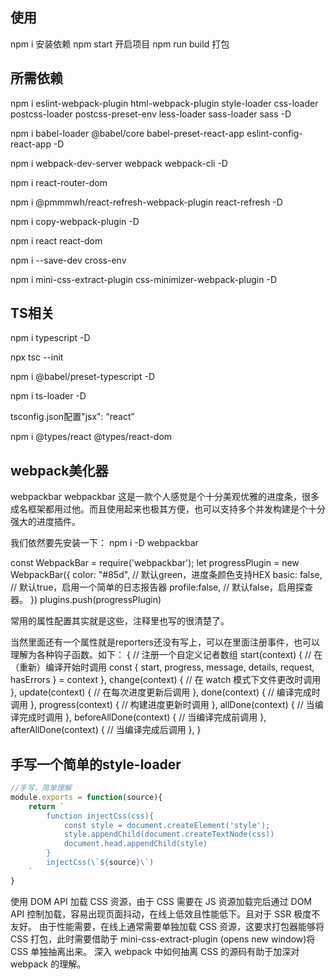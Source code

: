 ## 使用
npm i 安装依赖
npm start 开启项目
npm run build 打包

## 所需依赖
npm i eslint-webpack-plugin html-webpack-plugin style-loader css-loader postcss-loader postcss-preset-env less-loader sass-loader sass -D

npm i babel-loader @babel/core babel-preset-react-app eslint-config-react-app -D

npm i webpack-dev-server webpack webpack-cli -D

npm i react-router-dom

npm i @pmmmwh/react-refresh-webpack-plugin react-refresh -D

npm i copy-webpack-plugin -D

npm i react react-dom

npm i --save-dev cross-env

npm i mini-css-extract-plugin css-minimizer-webpack-plugin -D


## TS相关
npm i typescript -D

npx tsc --init

npm i @babel/preset-typescript -D

npm i ts-loader -D

tsconfig.json配置"jsx": “react”

npm i @types/react @types/react-dom


## webpack美化器
webpackbar
webpackbar 这是一款个人感觉是个十分美观优雅的进度条，很多成名框架都用过他。而且使用起来也极其方便，也可以支持多个并发构建是个十分强大的进度插件。

我们依然要先安装一下：
npm i -D webpackbar

const WebpackBar = require('webpackbar');
let progressPlugin = new WebpackBar({
  color: "#85d",  // 默认green，进度条颜色支持HEX
  basic: false,   // 默认true，启用一个简单的日志报告器
  profile:false,  // 默认false，启用探查器。
})
plugins.push(progressPlugin)

常用的属性配置其实就是这些，注释里也写的很清楚了。

当然里面还有一个属性就是reporters还没有写上，可以在里面注册事件，也可以理解为各种钩子函数。如下：
{   // 注册一个自定义记者数组
    start(context) {
      // 在（重新）编译开始时调用
      const { start, progress, message, details, request, hasErrors } = context
    },
    change(context) {
      // 在 watch 模式下文件更改时调用
    },
    update(context) {
      // 在每次进度更新后调用
    },
    done(context) {
      // 编译完成时调用
    },
    progress(context) {
      // 构建进度更新时调用
    },
    allDone(context) {
      // 当编译完成时调用
    },
    beforeAllDone(context) {
      // 当编译完成前调用
    },
    afterAllDone(context) {
      // 当编译完成后调用
    },
}

## 手写一个简单的style-loader
```js
//手写，简单理解
module.exports = function(source){
    return `
        function injectCss(css){
            const style = document.createElement('style');
            style.appendChild(document.createTextNode(css))
            document.head.appendChild(style)
        }
        injectCss(\`${source}\`)
    `
}
```
使用 DOM API 加载 CSS 资源，由于 CSS 需要在 JS 资源加载完后通过 DOM API 控制加载，容易出现页面抖动，在线上低效且性能低下。且对于 SSR 极度不友好。
由于性能需要，在线上通常需要单独加载 CSS 资源，这要求打包器能够将 CSS 打包，此时需要借助于 mini-css-extract-plugin (opens new window)将 CSS 单独抽离出来。
深入 webpack 中如何抽离 CSS 的源码有助于加深对 webpack 的理解。



